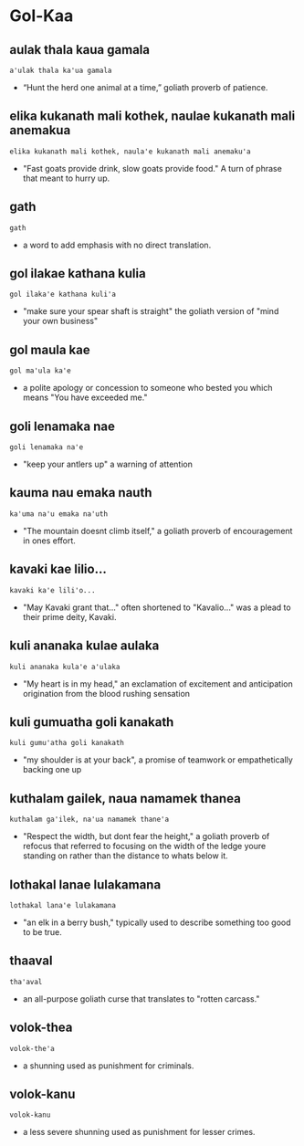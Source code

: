 # Gol-Kaa

## aulak thala kaua gamala
`a'ulak thala ka'ua gamala`
* “Hunt the herd one animal at a time,” goliath proverb of patience.

## elika kukanath mali kothek, naulae kukanath mali anemakua
`elika kukanath mali kothek, naula'e kukanath mali anemaku'a`
* "Fast goats provide drink, slow goats provide food." A turn of phrase that meant to hurry up.

## gath
`gath`
* a word to add emphasis with no direct translation.

## gol ilakae kathana kulia
`gol ilaka'e kathana kuli'a`
* "make sure your spear shaft is straight" the goliath version of "mind your own business"

## gol maula kae
`gol ma'ula ka'e`
* a polite apology or concession to someone who bested you which means "You have exceeded me."

## goli lenamaka nae
`goli lenamaka na'e`
* "keep your antlers up" a warning of attention

## kauma nau emaka nauth
`ka'uma na'u emaka na'uth`
* "The mountain doesnt climb itself," a goliath proverb of encouragement in ones effort.

## kavaki kae lilio...
`kavaki ka'e lili'o...`
* "May Kavaki grant that..." often shortened to "Kavalio..." was a plead to their prime deity, Kavaki.

## kuli ananaka kulae aulaka
`kuli ananaka kula'e a'ulaka`
* "My heart is in my head," an exclamation of excitement and anticipation origination from the blood rushing sensation 

## kuli gumuatha goli kanakath
`kuli gumu'atha goli kanakath`
* "my shoulder is at your back", a promise of teamwork or empathetically backing one up

## kuthalam gailek, naua namamek thanea
`kuthalam ga'ilek, na'ua namamek thane'a`
* "Respect the width, but dont fear the height," a goliath proverb of refocus that referred to focusing on the width of the ledge youre standing on rather than the distance to whats below it.

## lothakal lanae lulakamana
`lothakal lana'e lulakamana`
* "an elk in a berry bush," typically used to describe something too good to be true.

## thaaval
`tha'aval`
* an all-purpose goliath curse that translates to "rotten carcass."

## volok-thea
`volok-the'a`
* a shunning used as punishment for criminals.

## volok-kanu
`volok-kanu`
* a less severe shunning used as punishment for lesser crimes.
